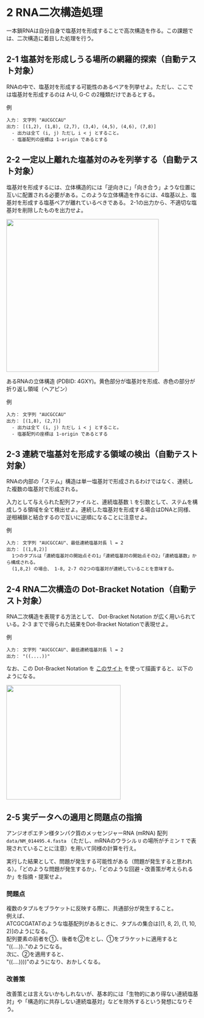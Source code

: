 # 2 RNA二次構造処理

一本鎖RNAは自分自身で塩基対を形成することで高次構造を作る。この課題では、二次構造に着目した処理を行う。



## 2-1 塩基対を形成しうる場所の網羅的探索（自動テスト対象）
RNAの中で、塩基対を形成する可能性のあるペアを列挙せよ。ただし、ここでは塩基対を形成するのは A-U, G-C の2種類だけであるとする。

例
```
入力： 文字列 "AUCGCCAU"
出力： [(1,2), (1,8), (2,7), (3,4), (4,5), (4,6), (7,8)]
  - 出力は全て (i, j) ただし i < j とすること。
  - 塩基配列の座標は 1-origin であるとする
```

## 2-2 一定以上離れた塩基対のみを列挙する（自動テスト対象）

塩基対を形成するには、立体構造的には「逆向きに」「向き合う」ような位置に互いに配置される必要がある。このような立体構造を作るには、4塩基以上、塩基対を形成する塩基ペアが離れているべきである。
2-1の出力から、不適切な塩基対を削除したものを出力せよ。

<img src="https://user-images.githubusercontent.com/6902135/229429984-522e3c05-84db-4df0-8366-d6a572d06a1d.png" style="width:400px">

あるRNAの立体構造 (PDBID: 4GXY)。黄色部分が塩基対を形成、赤色の部分が折り返し領域（ヘアピン）

例
```
入力： 文字列 "AUCGCCAU"
出力： [(1,8), (2,7)]
  - 出力は全て (i, j) ただし i < j とすること。
  - 塩基配列の座標は 1-origin であるとする
```

## 2-3 連続で塩基対を形成する領域の検出（自動テスト対象）

RNAの内部の「ステム」構造は単一塩基対で形成されるわけではなく、連続した複数の塩基対で形成される。


入力として与えられた配列ファイルと、連続塩基数 `l` を引数として、ステムを構成しうる領域を全て検出せよ。連続した塩基対を形成する場合はDNAと同様、逆相補鎖と結合するので互いに逆順になることに注意せよ。

例
```
入力： 文字列 "AUCGCCAU"、最低連続塩基対長 l = 2
出力： [(1,8,2)]
  1つのタプルは「連続塩基対の開始点その1」「連続塩基対の開始点その2」「連続塩基数」から構成される。
  (1,8,2) の場合、 1-8, 2-7 の2つの塩基対が連続していることを意味する。
```

## 2-4 RNA二次構造の Dot-Bracket Notation（自動テスト対象）

RNA二次構造を表現する方法として、 Dot-Bracket Notation が広く用いられている。2-3 までで得られた結果をDot-Bracket Notationで表現せよ。

例
```
入力： 文字列 "AUCGCCAU"、最低連続塩基対長 l = 2
出力： "((....))"
```

なお、この Dot-Bracket Notation を [このサイト](http://rna.tbi.univie.ac.at/forna/) を使って描画すると、以下のようになる。

<img src="https://user-images.githubusercontent.com/6902135/229327405-6997c08f-4767-42ec-9d8d-cc4770d6d377.svg" style="width:300px">

## 2-5 実データへの適用と問題点の指摘

アンジオポエチン様タンパク質のメッセンジャーRNA (mRNA) 配列 `data/NM_014495.4.fasta` （ただし、mRNAのウラシル `U` の場所がチミン `T` で表現されていることに注意）を用いて同様の計算を行え。

実行した結果として、問題が発生する可能性がある（問題が発生すると思われる）。「どのような問題が発生するか」、「どのような回避・改善策が考えられるか」を指摘・提案せよ。

### 問題点
複数のタプルをブラケットに反映する際に、共通部分が発生すること。  
例えば、  
ATCGCGATATのような塩基配列があるときに、タプルの集合は[(1, 8, 2), (1, 10, 2)]のようになる。  
配列要素の前者を①、後者を②をとし、①をブラケットに適用すると  
"((....)).."のようになる。  
次に、②を適用すると、  
"((....))))"のようになり、おかしくなる。


### 改善策
改善策とは言えないかもしれないが、基本的には「生物的にあり得ない連続塩基対」や「構造的に共存しない連続塩基対」などを除外するという発想になりそう。


